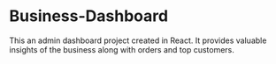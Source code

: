 # Business-Dashboard
This an admin dashboard project created in React. It provides valuable insights of the business along with orders and top customers.
